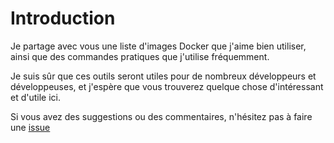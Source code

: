 # Introduction

Je partage avec vous une liste d'images Docker que j'aime bien utiliser, ainsi que des commandes pratiques que j'utilise fréquemment.

Je suis sûr que ces outils seront utiles pour de nombreux développeurs et développeuses, et j'espère que vous trouverez quelque chose d'intéressant et d'utile ici.

Si vous avez des suggestions ou des commentaires, n'hésitez pas à faire une [issue](https://github.com/yoanbernabeu/lab/issues)